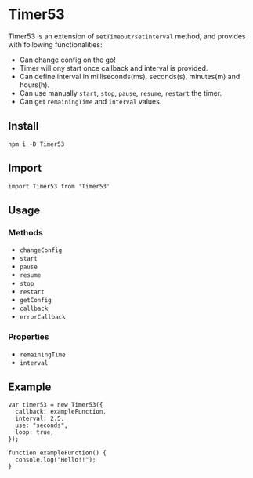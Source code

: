# Timer53
Timer53 is an extension of `setTimeout/setinterval` method, and provides with following functionalities:
- Can change config on the go!
- Timer will ony start once callback and interval is provided.
- Can define interval in milliseconds(ms), seconds(s), minutes(m) and hours(h).
- Can use manually `start`, `stop`, `pause`, `resume`, `restart` the timer.
- Can get `remainingTime` and `interval` values.

## Install
`npm i -D Timer53`

## Import
`import Timer53 from 'Timer53'`

## Usage

### Methods
- `changeConfig`
- `start`
- `pause`
- `resume`
- `stop`
- `restart`
- `getConfig`
- `callback`
- `errorCallback`

### Properties

- `remainingTime`
- `interval`

## Example
```
var timer53 = new Timer53({
  callback: exampleFunction,
  interval: 2.5,
  use: "seconds",
  loop: true,
});

function exampleFunction() {
  console.log("Hello!!");
}
```
